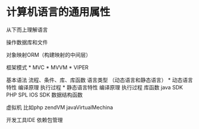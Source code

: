 # 计算机语言的通用属性

从下而上理解语言

操作数据库和文件

对象映射ORM（构建映射的中间层）

框架模式
    * MVC 
    * MVVM 
    * VIPER

基本语法 流程、条件、库、库函数
语言类型 （动态语言和静态语言）
      * 动态语言特性 编译原理 执行过程
      * 静态语言特性 编译原理  执行过程
库函数
   java  SDK
   PHP  SPL
   IOS SDK
数据结构函数

虚拟机 比如php zendVM javaVirtualMechina

开发工具IDE
依赖包管理


